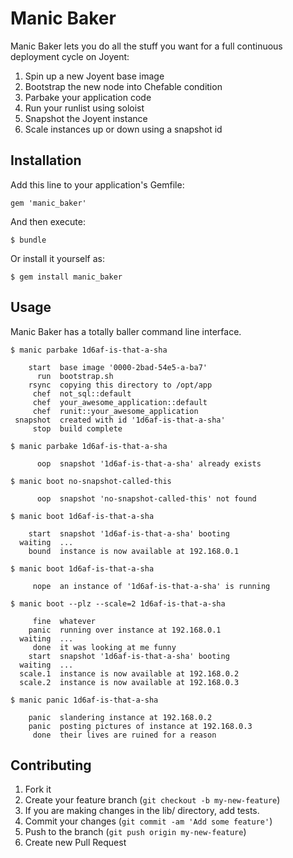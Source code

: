 # Manic Baker

Manic Baker lets you do all the stuff you want for a full
continuous deployment cycle on Joyent:

1. Spin up a new Joyent base image
1. Bootstrap the new node into Chefable condition
1. Parbake your application code
1. Run your runlist using soloist
1. Snapshot the Joyent instance
1. Scale instances up or down using a snapshot id

## Installation

Add this line to your application's Gemfile:

    gem 'manic_baker'

And then execute:

    $ bundle

Or install it yourself as:

    $ gem install manic_baker

## Usage

Manic Baker has a totally baller command line interface.

    $ manic parbake 1d6af-is-that-a-sha

        start  base image '0000-2bad-54e5-a-ba7'
          run  bootstrap.sh
        rsync  copying this directory to /opt/app
         chef  not_sql::default
         chef  your_awesome_application::default
         chef  runit::your_awesome_application
     snapshot  created with id '1d6af-is-that-a-sha'
         stop  build complete

    $ manic parbake 1d6af-is-that-a-sha

          oop  snapshot '1d6af-is-that-a-sha' already exists

    $ manic boot no-snapshot-called-this

          oop  snapshot 'no-snapshot-called-this' not found

    $ manic boot 1d6af-is-that-a-sha

        start  snapshot '1d6af-is-that-a-sha' booting
      waiting  ...
        bound  instance is now available at 192.168.0.1

    $ manic boot 1d6af-is-that-a-sha

         nope  an instance of '1d6af-is-that-a-sha' is running

    $ manic boot --plz --scale=2 1d6af-is-that-a-sha

         fine  whatever
        panic  running over instance at 192.168.0.1
      waiting  ...
         done  it was looking at me funny
        start  snapshot '1d6af-is-that-a-sha' booting
      waiting  ...
      scale.1  instance is now available at 192.168.0.2
      scale.2  instance is now available at 192.168.0.3

    $ manic panic 1d6af-is-that-a-sha

        panic  slandering instance at 192.168.0.2
        panic  posting pictures of instance at 192.168.0.3
         done  their lives are ruined for a reason

## Contributing

1. Fork it
1. Create your feature branch (`git checkout -b my-new-feature`)
1. If you are making changes in the lib/ directory, add tests.
1. Commit your changes (`git commit -am 'Add some feature'`)
1. Push to the branch (`git push origin my-new-feature`)
1. Create new Pull Request
